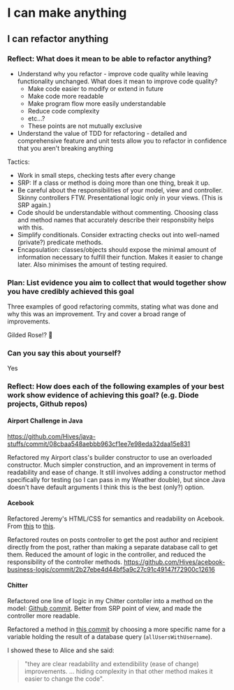 # I can make anything
## I can refactor anything

### Reflect: What does it mean to be able to refactor anything?

- Understand why you refactor - improve code quality while leaving functionality unchanged. What does it mean to improve code quality?
  - Make code easier to modify or extend in future
  - Make code more readable
  - Make program flow more easily understandable
  - Reduce code complexity
  - etc...?
  - These points are not mutually exclusive
- Understand the value of TDD for refactoring - detailed and comprehensive feature and unit tests allow you to refactor in confidence that you aren't breaking anything

Tactics:
- Work in small steps, checking tests after every change
- SRP: If a class or method is doing more than one thing, break it up.
- Be careful about the responsibilities of your model, view and controller. Skinny controllers FTW. Presentational logic only in your views. (This is SRP again.)
- Code should be understandable without commenting. Choosing class and method names that accurately describe their responsbiity helps with this.
- Simplify conditionals. Consider extracting checks out into well-named (private?) predicate methods.
- Encapsulation: classes/objects should expose the minimal amount of information necessary to fulfill their function. Makes it easier to change later. Also minimises the amount of testing required.

### Plan: List evidence you aim to collect that would together show you have credibly achieved this goal

Three examples of good refactoring commits, stating what was done and why this was an improvement. Try and cover a broad range of improvements.

Gilded Rose!? 🤯

### Can you say this about yourself?

Yes

### Reflect: How does each of the following examples of your best work show evidence of achieving this goal? (e.g. Diode projects, Github repos)

#### Airport Challenge in Java

<https://github.com/Hives/java-stuffs/commit/08cbaa548aebbb963cf1ee7e98eda32daa15e831>

Refactored my Airport class's builder constructor to use an overloaded constructor. Much simpler construction, and an improvement in terms of readability and ease of change. It still involves adding a constructor method specifically for testing (so I can pass in my Weather double), but since Java doesn't have default arguments I think this is the best (only?) option.

#### Acebook

Refactored Jeremy's HTML/CSS for semantics and readability on Acebook. From [this](https://github.com/Hives/acebook-business-logic/commit/81dbbeba8ea21301d9fc6de030dbe2e83ec273f7) to [this](https://github.com/Hives/acebook-business-logic/commit/e5415ec11c9cb571240c4f8e13e31880ec08a815).

Refactored routes on posts controller to get the post author and recipient directly from the post, rather than making a separate database call to get them. Reduced the amount of logic in the controller, and reduced the responsibility of the controller methods. <https://github.com/Hives/acebook-business-logic/commit/2b27ebe4d44bf5a9c27c91c49147f72900c12616>

#### Chitter

Refactored one line of logic in my Chitter contoller into a method on the model: [Github commit](https://github.com/Hives/acebook-business-logic/commit/e5415ec11c9cb571240c4f8e13e31880ec08a815). Better from SRP point of view, and made the controller more readable.

Refactored a method in [this commit](https://github.com/Hives/chitter-challenge/commit/ade44edce177111e628643bfc33c73ed29841d29#diff-fb67188b0b305cc43fa91d3b80687e15) by choosing a more specific name for a variable holding the result of a database query (`allUsersWithUsername`).

I showed these to Alice and she said:
> "they are clear readability and extendibility (ease of change) improvements. ... hiding complexity in that other method makes it easier to change the code".